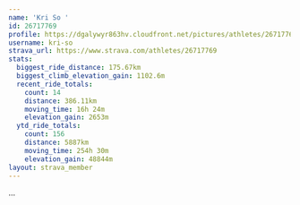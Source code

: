 ```yaml
---
name: 'Kri So '
id: 26717769
profile: https://dgalywyr863hv.cloudfront.net/pictures/athletes/26717769/7761026/14/large.jpg
username: kri-so
strava_url: https://www.strava.com/athletes/26717769
stats:
  biggest_ride_distance: 175.67km
  biggest_climb_elevation_gain: 1102.6m
  recent_ride_totals:
    count: 14
    distance: 386.11km
    moving_time: 16h 24m
    elevation_gain: 2653m
  ytd_ride_totals:
    count: 156
    distance: 5887km
    moving_time: 254h 30m
    elevation_gain: 48844m
layout: strava_member
--- 
```

...
